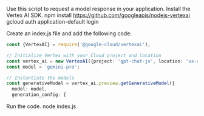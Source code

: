 Use this script to request a model response in your application.
Install the Vertex AI SDK.
npm install https://github.com/googleapis/nodejs-vertexai
gcloud auth application-default login

Create an index.js file and add the following code:
```ts
const {VertexAI} = require('@google-cloud/vertexai');

// Initialize Vertex with your Cloud project and location
const vertex_ai = new VertexAI({project: 'gpt-chat-js', location: 'us-central1'});
const model = 'gemini-pro';

// Instantiate the models
const generativeModel = vertex_ai.preview.getGenerativeModel({
  model: model,
  generation_config: {
```

Run the code.
node index.js